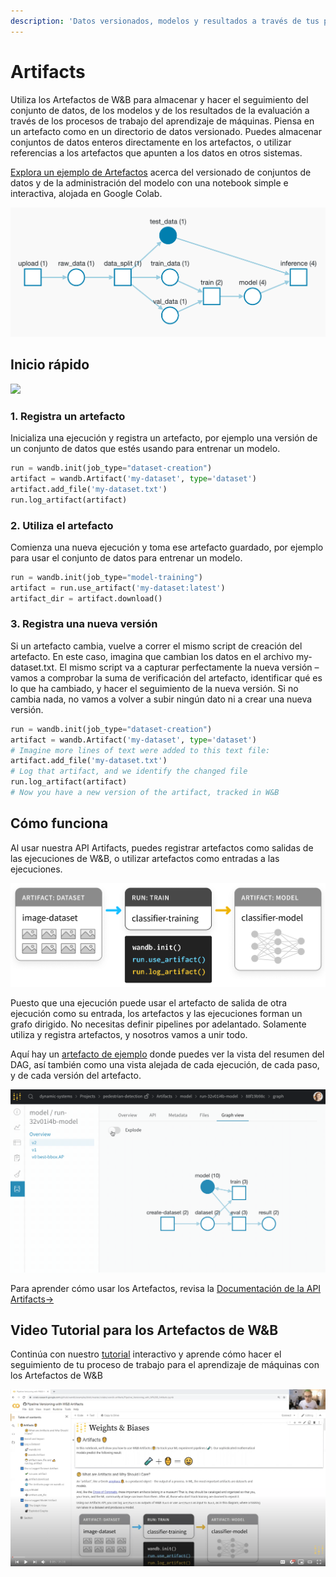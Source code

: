 ```yaml
---
description: 'Datos versionados, modelos y resultados a través de tus procesos de trabajo'
---
```


# Artifacts

Utiliza los Artefactos de W&B para almacenar y hacer el seguimiento del conjunto de datos, de los modelos y de los resultados de la evaluación a través de los procesos de trabajo del aprendizaje de máquinas. Piensa en un artefacto como en un directorio de datos versionado. Puedes almacenar conjuntos de datos enteros directamente en los artefactos, o utilizar referencias a los artefactos que apunten a los datos en otros sistemas.

 [Explora un ejemplo de Artefactos](https://wandb.ai/wandb/arttest/reports/Artifacts-Quickstart--VmlldzozNTAzMDM) acerca del versionado de conjuntos de datos y de la administración del modelo con una notebook simple e interactiva, alojada en Google Colab.

![](../.gitbook/assets/keras-example.png)

##  Inicio rápido

[![](https://colab.research.google.com/assets/colab-badge.svg)](http://wandb.me/artifacts-quickstart)

### 1. Registra un artefacto

Inicializa una ejecución y registra un artefacto, por ejemplo una versión de un conjunto de datos que estés usando para entrenar un modelo.

```python
run = wandb.init(job_type="dataset-creation")
artifact = wandb.Artifact('my-dataset', type='dataset')
artifact.add_file('my-dataset.txt')
run.log_artifact(artifact)
```

### 2. Utiliza el artefacto

Comienza una nueva ejecución y toma ese artefacto guardado, por ejemplo para usar el conjunto de datos para entrenar un modelo.

```python
run = wandb.init(job_type="model-training")
artifact = run.use_artifact('my-dataset:latest')
artifact_dir = artifact.download()
```

### 3. Registra una nueva versión

 Si un artefacto cambia, vuelve a correr el mismo script de creación del artefacto. En este caso, imagina que cambian los datos en el archivo my-dataset.txt. El mismo script va a capturar perfectamente la nueva versión – vamos a comprobar la suma de verificación del artefacto, identificar qué es lo que ha cambiado, y hacer el seguimiento de la nueva versión. Si no cambia nada, no vamos a volver a subir ningún dato ni a crear una nueva versión.

```python
run = wandb.init(job_type="dataset-creation")
artifact = wandb.Artifact('my-dataset', type='dataset')
# Imagine more lines of text were added to this text file:
artifact.add_file('my-dataset.txt')
# Log that artifact, and we identify the changed file
run.log_artifact(artifact)
# Now you have a new version of the artifact, tracked in W&B
```

## Cómo funciona

Al usar nuestra API Artifacts, puedes registrar artefactos como salidas de las ejecuciones de W&B, o utilizar artefactos como entradas a las ejecuciones.

![](../.gitbook/assets/simple-artifact-diagram-2.png)

Puesto que una ejecución puede usar el artefacto de salida de otra ejecución como su entrada, los artefactos y las ejecuciones forman un grafo dirigido. No necesitas definir pipelines por adelantado. Solamente utiliza y registra artefactos, y nosotros vamos a unir todo.

Aquí hay un [artefacto de ejemplo](https://app.wandb.ai/shawn/detectron2-11/artifacts/model/run-1cxg5qfx-model/4a0e3a7c5bff65ff4f91/graph) donde puedes ver la vista del resumen del DAG, así también como una vista alejada de cada ejecución, de cada paso, y de cada versión del artefacto.

![](../.gitbook/assets/2020-09-03-15.59.43.gif)

 Para aprender cómo usar los Artefactos, revisa la [D](https://docs.wandb.com/artifacts/api)[ocumentación de la API Artifacts→](https://docs.wandb.com/artifacts/api)

## Video Tutorial para los Artefactos de W&B

Continúa con nuestro [tutorial](https://www.youtube.com/watch?v=Hd94gatGMic) interactivo y aprende cómo hacer el seguimiento de tu proceso de trabajo para el aprendizaje de máquinas con los Artefactos de W&B

![](../.gitbook/assets/wandb-artifacts-video.png)

